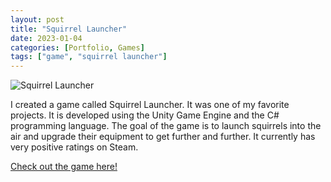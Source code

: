 ```yaml
---
layout: post
title: "Squirrel Launcher"
date: 2023-01-04
categories: [Portfolio, Games]
tags: ["game", "squirrel launcher"]
---
```


![Squirrel Launcher](https://cdn.akamai.steamstatic.com/steam/apps/2254490/header.jpg?t=1704390391)

I created a game called Squirrel Launcher. It was one of my favorite projects. It is developed using the Unity Game Engine and the C# programming language.
The goal of the game is to launch squirrels into the air and upgrade their equipment to get further and further. It currently has very positive ratings on Steam.

[Check out the game here!](https://store.steampowered.com/app/2254490/Squirrel_Launcher/)